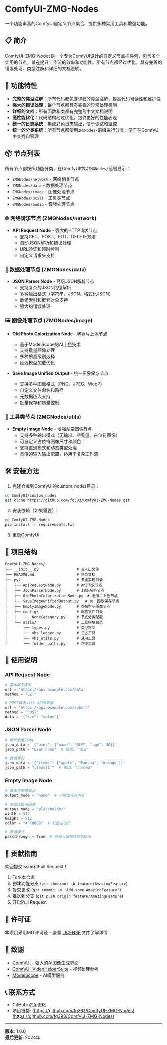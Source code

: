 # ComfyUI-ZMG-Nodes

一个功能丰富的ComfyUI自定义节点集合，提供多种实用工具和增强功能。

## 📋 简介

ComfyUI-ZMG-Nodes是一个专为ComfyUI设计的自定义节点插件包，包含多个实用的节点，旨在提升工作流的效率和功能性。所有节点都经过优化，具有完善的错误处理、类型注解和详细的文档说明。

## 🚀 功能特性

- **完整的类型注解**：所有代码都包含详细的类型注解，提高代码可读性和维护性
- **强大的错误处理**：每个节点都具有完善的异常处理机制
- **详细的文档**：所有函数和类都有完整的中文文档说明
- **高性能优化**：代码结构经过优化，提供更好的性能表现
- **统一的日志系统**：集成彩色日志输出，便于调试和监控
- **统一的分类系统**：所有节点都使用`ZMGNodes/`前缀进行分类，便于在ComfyUI中查找和管理

## 📦 节点列表

所有节点都按照功能分类，在ComfyUI中以`ZMGNodes/`前缀显示：
- `ZMGNodes/network` - 网络相关节点
- `ZMGNodes/data` - 数据处理节点  
- `ZMGNodes/image` - 图像处理节点
- `ZMGNodes/utils` - 工具类节点
- `ZMGNodes/audio` - 音频处理节点

### 🌐 网络请求节点 (ZMGNodes/network)
- **API Request Node** - 强大的HTTP请求节点
  - 支持GET、POST、PUT、DELETE方法
  - 自动JSON解析和错误处理
  - URL验证和超时控制
  - 自定义请求头支持



### 🔧 数据处理节点 (ZMGNodes/data)
- **JSON Parser Node** - 高级JSON解析节点
  - 支持复杂的JSON路径解析
  - 多种输出格式（字符串、JSON、格式化JSON）
  - 数组索引和嵌套对象支持
  - 强大的错误处理

### 🖼️ 图像处理节点 (ZMGNodes/image)
- **Old Photo Colorization Node** - 老照片上色节点
  - 基于ModelScope的AI上色技术
  - 支持批量图像处理
  - 多种质量级别选择
  - 延迟模型加载优化

- **Save Image Unified Output** - 统一图像保存节点
  - 支持多种图像格式（PNG、JPEG、WebP）
  - 自定义文件命名和路径
  - 元数据嵌入支持
  - 批量保存和质量控制

### 🔧 工具类节点 (ZMGNodes/utils)
- **Empty Image Node** - 增强型空图像节点
  - 支持多种输出模式（无输出、空张量、占位符图像）
  - 可自定义占位符图像尺寸和颜色
  - 支持直通模式和动态类型处理
  - 灵活的输入输出配置，适用于复杂工作流

## 🛠️ 安装方法

1. 克隆仓库到ComfyUI的custom_nodes目录：
```bash
cd ComfyUI/custom_nodes
git clone https://github.com/fq393/ComfyUI-ZMG-Nodes.git
```

2. 安装依赖（如果需要）：
```bash
cd ComfyUI-ZMG-Nodes
pip install -r requirements.txt
```

3. 重启ComfyUI

## 📁 项目结构

```
ComfyUI-ZMG-Nodes/
├── __init__.py                 # 主入口文件
├── README.md                   # 项目文档
├── py/                         # 节点实现目录
│   ├── ApiRequestNode.py       # API请求节点
│   ├── JsonParserNode.py       # JSON解析节点
│   ├── OldPhotoColorizationNode.py  # 老照片上色节点
│   ├── SaveImageUnifiedOutput.py   # 统一图像保存节点
│   ├── EmptyImageNode.py       # 增强型空图像节点
│   ├── config/                 # 配置文件目录
│   │   └── NodeCategory.py     # 节点分类配置
│   └── utils/                  # 工具模块目录
│       ├── types.py            # 类型定义
│       ├── vhs_logger.py       # 日志工具
│       ├── vhs_utils.py        # 通用工具
│       └── folder_paths.py     # 路径工具
```

## 🔧 使用说明

### API Request Node
```python
# 基本GET请求
url = "https://api.example.com/data"
method = "GET"

# POST请求with JSON数据
url = "https://api.example.com/submit"
method = "POST"
data = '{"key": "value"}'
```

### JSON Parser Node
```python
# 解析嵌套JSON
json_data = '{"user": {"name": "张三", "age": 30}}'
json_path = "user.name"  # 输出: "张三"

# 数组索引
json_data = '{"items": ["apple", "banana", "orange"]}'
json_path = "items[1]"  # 输出: "banana"
```

### Empty Image Node
```python
# 基本空图像输出
output_mode = "none"  # 不输出任何内容

# 生成占位符图像
output_mode = "placeholder"
width = 512
height = 512
color = "#FF0000"  # 红色占位符

# 直通模式
passthrough = True  # 将输入直接传递到输出
```

## 🤝 贡献指南

欢迎提交Issue和Pull Request！

1. Fork本仓库
2. 创建功能分支 (`git checkout -b feature/AmazingFeature`)
3. 提交更改 (`git commit -m 'Add some AmazingFeature'`)
4. 推送到分支 (`git push origin feature/AmazingFeature`)
5. 开启Pull Request

## 📄 许可证

本项目采用MIT许可证 - 查看 [LICENSE](LICENSE) 文件了解详情

## 🙏 致谢

- [ComfyUI](https://github.com/comfyanonymous/ComfyUI) - 强大的AI图像生成界面
- [ComfyUI-VideoHelperSuite](https://github.com/Kosinkadink/ComfyUI-VideoHelperSuite) - 视频处理参考
- [ModelScope](https://modelscope.cn/) - AI模型服务

## 📞 联系方式

- GitHub: [@fq393](https://github.com/fq393)
- 项目链接: [https://github.com/fq393/ComfyUI-ZMG-Nodes](https://github.com/fq393/ComfyUI-ZMG-Nodes)

---

**版本**: 1.0.0  
**最后更新**: 2024年